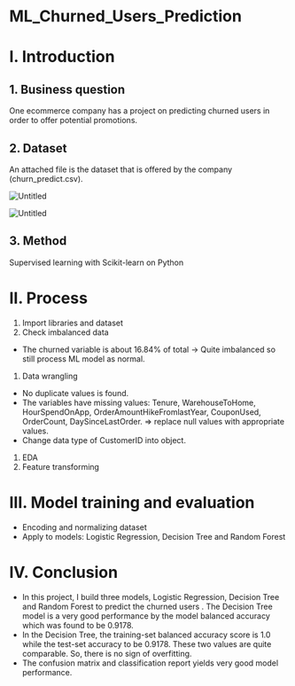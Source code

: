 # ML_Churned_Users_Prediction

# I. Introduction

## 1. Business question

One ecommerce company has a project on predicting churned users in order to offer potential
promotions.

## 2. Dataset

An attached file is the dataset that is offered by the company (churn_predict.csv).

![Untitled](https://prod-files-secure.s3.us-west-2.amazonaws.com/55146c29-fb50-49f3-a16e-d40cce873dc3/68501e55-6835-44aa-88a1-12a5607260a3/Untitled.png)

![Untitled](https://prod-files-secure.s3.us-west-2.amazonaws.com/55146c29-fb50-49f3-a16e-d40cce873dc3/ac07e3c8-4ba5-429a-a40c-e81b37609dd1/Untitled.png)

## 3. Method

Supervised learning with Scikit-learn on Python

# II. Process

1. Import libraries and dataset
2. Check imbalanced data
- The churned variable is about 16.84%  of total → Quite imbalanced so still process ML model as normal.
1. Data wrangling
- No duplicate values is found.
- The variables have missing values: Tenure, WarehouseToHome, HourSpendOnApp, OrderAmountHikeFromlastYear, CouponUsed, OrderCount, DaySinceLastOrder. ⇒ replace null values with appropriate values.
- Change data type of CustomerID into object.
1. EDA 
2. Feature transforming

# III. Model training and evaluation

- Encoding and normalizing dataset
- Apply to models: Logistic Regression, Decision Tree and Random Forest

# IV. Conclusion

- In this project, I build three models, Logistic Regression, Decision Tree and Random Forest to predict the churned users . The Decision Tree model is a very good performance by the model balanced accuracy which was found to be 0.9178.
- In the Decision Tree, the training-set balanced accuracy score is 1.0 while the test-set accuracy to be 0.9178. These two values are quite comparable. So, there is no sign of overfitting.
- The confusion matrix and classification report yields very good model performance.
